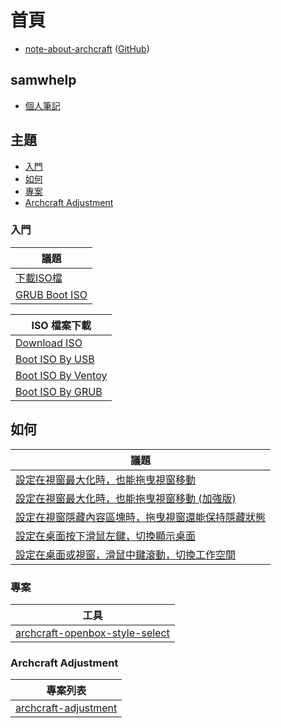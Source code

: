 
# 首頁

* [note-about-archcraft](https://samwhelp.github.io/note-about-archcraft/) ([GitHub](https://github.com/samwhelp/note-about-archcraft))


## samwhelp

* [個人筆記](https://samwhelp.github.io/book/)


## 主題

* [入門](#入門)
* [如何](#如何)
* [專案](#專案)
* [Archcraft Adjustment](#archcraft-adjustment)


### 入門

| 議題 |
| --- |
| [下載ISO檔](https://samwhelp.github.io/note-about-archcraft/read/start/download-iso.html) |
| [GRUB Boot ISO](https://samwhelp.github.io/note-about-archcraft/read/start/grub-boot-iso.html) |


| ISO 檔案下載 |
| --- |
| [Download ISO](https://samwhelp.github.io/note-about-archcraft/read/start/download/download_iso.html) |
| [Boot ISO By USB](https://samwhelp.github.io/note-about-archcraft/read/start/download/boot_iso_by_usb.html) |
| [Boot ISO By Ventoy](https://samwhelp.github.io/note-about-archcraft/read/start/download/boot_iso_by_ventoy.html) |
| [Boot ISO By GRUB](https://samwhelp.github.io/note-about-archcraft/read/start/download/boot_iso_by_grub.html) |


## 如何

| 議題 |
| --- |
| [設定在視窗最大化時，也能拖曳視窗移動](https://samwhelp.github.io/note-about-archcraft/read/howto/mousebind-adjustment/drag_window_to_move_when_window_maximized.html) |
| [設定在視窗最大化時，也能拖曳視窗移動 (加強版)](https://samwhelp.github.io/note-about-archcraft/read/howto/mousebind-adjustment/drag_window_to_move_when_window_maximized_enhance.html) |
| [設定在視窗隱藏內容區塊時，拖曳視窗還能保持隱藏狀態](https://samwhelp.github.io/note-about-archcraft/read/howto/mousebind-adjustment/drag_window_to_move_keep_shaded_when_window_shaded.html) |
| [設定在桌面按下滑鼠左鍵，切換顯示桌面](https://samwhelp.github.io/note-about-archcraft/read/howto/mousebind-adjustment/mouse_left_click_on_desktop_to_toggle_show_desktop.html) |
| [設定在桌面或視窗，滑鼠中鍵滾動，切換工作空間](https://samwhelp.github.io/note-about-archcraft/read/howto/mousebind-adjustment/mouse_middle_scroll_on_desktop_or_frame_to_switch_workspace.html) |


### 專案

| 工具 |
| --- |
| [archcraft-openbox-style-select](https://samwhelp.github.io/note-about-archcraft/read/project/style-select/archcraft-openbox-style-select) |


### Archcraft Adjustment

| 專案列表 |
| --- |
| [archcraft-adjustment](https://samwhelp.github.io/note-about-archcraft/read/project/archcraft-adjustment/) |
